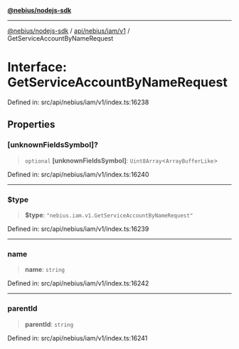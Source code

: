 [**@nebius/nodejs-sdk**](../../../../../README.md)

***

[@nebius/nodejs-sdk](../../../../../README.md) / [api/nebius/iam/v1](../README.md) / GetServiceAccountByNameRequest

# Interface: GetServiceAccountByNameRequest

Defined in: src/api/nebius/iam/v1/index.ts:16238

## Properties

### \[unknownFieldsSymbol\]?

> `optional` **\[unknownFieldsSymbol\]**: `Uint8Array`\<`ArrayBufferLike`\>

Defined in: src/api/nebius/iam/v1/index.ts:16240

***

### $type

> **$type**: `"nebius.iam.v1.GetServiceAccountByNameRequest"`

Defined in: src/api/nebius/iam/v1/index.ts:16239

***

### name

> **name**: `string`

Defined in: src/api/nebius/iam/v1/index.ts:16242

***

### parentId

> **parentId**: `string`

Defined in: src/api/nebius/iam/v1/index.ts:16241
